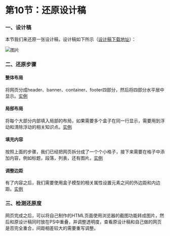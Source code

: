 # 第10节：还原设计稿

### 一、设计稿

本节我们来还原一张设计稿，设计稿如下所示（[设计稿下载地址](https://github.com/xiaozhoulee/xiaozhou-examples/tree/master/images)）：

![图片](https://github.com/xiaozhoulee/xiaozhou-examples/tree/master/images/imagePC.jpg)

### 二、还原步骤

#### 整体布局

将网页分成header、banner、container、footer四部分，然后将四部分水平居中显示。[实例](https://github.com/xiaozhoulee/xiaozhou-examples/tree/master/01-网页重构/第10节：还原设计稿/demo01.html)

#### 局部布局

将每个大部分内部填入局部的布局，如果需要多个盒子在同一行显示，需要用到浮动和清除浮动的相关知识点。[实例](https://github.com/xiaozhoulee/xiaozhou-examples/tree/master/01-网页重构/第10节：还原设计稿/demo02.html)

#### 填充内容

按照上面的步骤，我们已经把网页拆分成了一个个小格子，接下来需要在格子中添加内容，例如标题，段落，列表，还有图片。[实例](https://github.com/xiaozhoulee/xiaozhou-examples/tree/master/01-网页重构/第10节：还原设计稿/demo03.html)

#### 调整边距

有了内容之后，我们需要使用盒子模型的相关属性设置元素之间的外边距和内边距。[实例](https://github.com/xiaozhoulee/xiaozhou-examples/tree/master/01-网页重构/第10节：还原设计稿/demo04.html)

### 三、检测还原度

网页完成之后，可以将自己制作的HTML页面使用浏览器的截图功能转成图片，然后和原设计稿同时放在PS中重叠，并调整透明度，查看原设计稿和自己做的网页是否完全重合，间距相差较大的需要重写调整。

